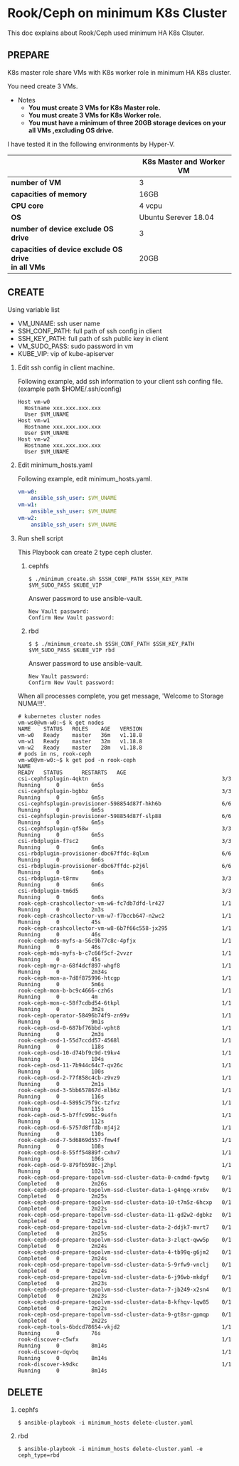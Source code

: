 # Rook/Ceph on minimum K8s Cluster

This doc explains about Rook/Ceph used minimum HA K8s Clsuter.

## PREPARE

K8s master role share VMs with K8s worker role in minimum HA K8s cluster.

You need create 3 VMs.

* Notes
    * __You must create 3 VMs for K8s Master role.__
    * __You must create 3 VMs for K8s Worker role.__
    * __You must have a minimum of three 20GB storage devices on your all VMs ,excluding OS drive.__

I have tested it in the following environments by Hyper-V.

|                          |  K8s Master and Worker VM  |
| ------------------------ | -------------------------- |
|    __number of VM__      |              3             |
| __capacities of memory__ |            16GB            |
|       __CPU core__       |           4 vcpu           |
|          __OS__          |    Ubuntu Serever 18.04    |
| __number of device exclude OS drive__ |       3       |
| __capacities of device exclude OS drive <br> in all VMs__ |20GB|

## CREATE

Using variable list

* VM_UNAME: ssh user name
* SSH_CONF_PATH: full path of ssh config in client
* SSH_KEY_PATH: full path of ssh public key in client
* VM_SUDO_PASS: sudo password in vm
* KUBE_VIP: vip of kube-apiserver

1. Edit ssh config in client machine.

    Following example, add ssh information to your client ssh confing file.(example path $HOME/.ssh/config)

    ```$HOME/.ssh/config
    Host vm-w0
      Hostname xxx.xxx.xxx.xxx
      User $VM_UNAME
    Host vm-w1
      Hostname xxx.xxx.xxx.xxx
      User $VM_UNAME
    Host vm-w2
      Hostname xxx.xxx.xxx.xxx
      User $VM_UNAME                          
    ```

2. Edit minimum_hosts.yaml

    Following example, edit minimum_hosts.yaml.

    ```yaml
    vm-w0:
        ansible_ssh_user: $VM_UNAME
    vm-w1:
        ansible_ssh_user: $VM_UNAME
    vm-w2:
        ansible_ssh_user: $VM_UNAME                
    ```

3. Run shell script

    This Playbook can create 2 type ceph cluster.

    1. cephfs

        ```console
        $ ./minimum_create.sh $SSH_CONF_PATH $SSH_KEY_PATH $VM_SUDO_PASS $KUBE_VIP
        ```

        Answer password to use ansible-vault.

        ```console
        New Vault password: 
        Confirm New Vault password:
        ```

    2. rbd

        ```console
        $ $ ./minimum_create.sh $SSH_CONF_PATH $SSH_KEY_PATH $VM_SUDO_PASS $KUBE_VIP rbd
        ```

        Answer password to use ansible-vault.

        ```console
        New Vault password: 
        Confirm New Vault password:
        ```

    When all processes complete, you get message, 'Welcome to Storage NUMA!!!'.

    ```console
    # kubernetes cluster nodes
    vm-ws0@vm-w0:~$ k get nodes
    NAME    STATUS   ROLES    AGE   VERSION
    vm-w0   Ready    master   36m   v1.18.8
    vm-w1   Ready    master   32m   v1.18.8
    vm-w2   Ready    master   28m   v1.18.8    
    # pods in ns, rook-ceph
    vm-w0@vm-w0:~$ k get pod -n rook-ceph 
    NAME                                                            READY   STATUS      RESTARTS   AGE
    csi-cephfsplugin-4qktn                                          3/3     Running     0          6m5s
    csi-cephfsplugin-bgbbz                                          3/3     Running     0          6m5s
    csi-cephfsplugin-provisioner-598854d87f-hkh6b                   6/6     Running     0          6m5s
    csi-cephfsplugin-provisioner-598854d87f-slp88                   6/6     Running     0          6m5s
    csi-cephfsplugin-qf58w                                          3/3     Running     0          6m5s
    csi-rbdplugin-f7sc2                                             3/3     Running     0          6m6s
    csi-rbdplugin-provisioner-dbc67ffdc-8qlxm                       6/6     Running     0          6m6s
    csi-rbdplugin-provisioner-dbc67ffdc-p2j6l                       6/6     Running     0          6m6s
    csi-rbdplugin-t8rmv                                             3/3     Running     0          6m6s
    csi-rbdplugin-tm6d5                                             3/3     Running     0          6m6s
    rook-ceph-crashcollector-vm-w6-fc7db7dfd-lr427                  1/1     Running     0          2m3s
    rook-ceph-crashcollector-vm-w7-f7bccb647-n2wc2                  1/1     Running     0          45s
    rook-ceph-crashcollector-vm-w8-6b7f66c558-jx295                 1/1     Running     0          46s
    rook-ceph-mds-myfs-a-56c9b77c8c-4pfjx                           1/1     Running     0          46s
    rook-ceph-mds-myfs-b-c7c66f5cf-2vvzr                            1/1     Running     0          45s
    rook-ceph-mgr-a-68f4dcf897-whgf8                                1/1     Running     0          2m34s
    rook-ceph-mon-a-7d8f875996-htcgp                                1/1     Running     0          5m6s
    rook-ceph-mon-b-bc9c4666-czh6s                                  1/1     Running     0          4m
    rook-ceph-mon-c-58f7cdbd54-6tkpl                                1/1     Running     0          3m2s
    rook-ceph-operator-58496b74f9-zn99v                             1/1     Running     0          9m1s
    rook-ceph-osd-0-687bf76bbd-vpht8                                1/1     Running     0          2m3s
    rook-ceph-osd-1-55d7ccdd57-4568l                                1/1     Running     0          118s
    rook-ceph-osd-10-d74bf9c9d-t9kv4                                1/1     Running     0          104s
    rook-ceph-osd-11-7b944c64c7-qv26c                               1/1     Running     0          100s
    rook-ceph-osd-2-77f858c4cb-z9vz9                                1/1     Running     0          2m1s
    rook-ceph-osd-3-5bb657867d-mlb6z                                1/1     Running     0          116s
    rook-ceph-osd-4-5895c75f9c-tzfvz                                1/1     Running     0          115s
    rook-ceph-osd-5-b7ffc996c-9s4fn                                 1/1     Running     0          112s
    rook-ceph-osd-6-5757d8ffdb-mj4j2                                1/1     Running     0          110s
    rook-ceph-osd-7-5d6869d557-fmw4f                                1/1     Running     0          108s
    rook-ceph-osd-8-55ff54889f-cxhv7                                1/1     Running     0          106s
    rook-ceph-osd-9-879fb598c-j2hpl                                 1/1     Running     0          102s
    rook-ceph-osd-prepare-topolvm-ssd-cluster-data-0-cndmd-fpwtg    0/1     Completed   0          2m26s
    rook-ceph-osd-prepare-topolvm-ssd-cluster-data-1-g4ngq-xrx6v    0/1     Completed   0          2m25s
    rook-ceph-osd-prepare-topolvm-ssd-cluster-data-10-t7m5z-6hcxp   0/1     Completed   0          2m22s
    rook-ceph-osd-prepare-topolvm-ssd-cluster-data-11-gd2w2-dgbkz   0/1     Completed   0          2m21s
    rook-ceph-osd-prepare-topolvm-ssd-cluster-data-2-ddjk7-mvrt7    0/1     Completed   0          2m25s
    rook-ceph-osd-prepare-topolvm-ssd-cluster-data-3-zlqct-qww5p    0/1     Completed   0          2m24s
    rook-ceph-osd-prepare-topolvm-ssd-cluster-data-4-tb99q-g6jm2    0/1     Completed   0          2m24s
    rook-ceph-osd-prepare-topolvm-ssd-cluster-data-5-9rfw9-vnclj    0/1     Completed   0          2m24s
    rook-ceph-osd-prepare-topolvm-ssd-cluster-data-6-j96wb-mkdgf    0/1     Completed   0          2m23s
    rook-ceph-osd-prepare-topolvm-ssd-cluster-data-7-jb249-x2sn4    0/1     Completed   0          2m23s
    rook-ceph-osd-prepare-topolvm-ssd-cluster-data-8-kfhqv-lqw85    0/1     Completed   0          2m22s
    rook-ceph-osd-prepare-topolvm-ssd-cluster-data-9-gt8sr-gpmqp    0/1     Completed   0          2m22s
    rook-ceph-tools-6bdcd78654-vkjd2                                1/1     Running     0          76s
    rook-discover-c5wfx                                             1/1     Running     0          8m14s
    rook-discover-dqvbq                                             1/1     Running     0          8m14s
    rook-discover-k9dkc                                             1/1     Running     0          8m14s    
    ```

## DELETE

1. cephfs

    ```console
    $ ansible-playbook -i minimum_hosts delete-cluster.yaml
    ```

2. rbd

    ```console
    $ ansible-playbook -i minimum_hosts delete-cluster.yaml -e ceph_type=rbd
    ```